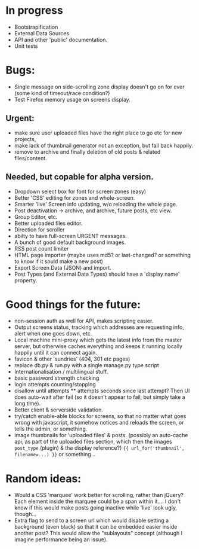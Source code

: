 # In progress

- Bootstrapification
- External Data Sources
- API and other 'public' documentation.
- Unit tests

# Bugs:

- Single message on side-scrolling zone display doesn't go on for ever (some kind of timeout/race condition?)
- Test Firefox memory usage on screens display.

## Urgent:

- make sure user uploaded files have the right place to go etc for new projects,
- make lack of thumbnail generator not an exception, but fall back happily.
- remove to archive and finally deletion of old posts & related files/content.

## Needed, but copable for alpha version.

- Dropdown select box for font for screen zones (easy)
- Better 'CSS' editing for zones and whole-screen.
- Smarter 'live' Screen info updating, w/o reloading the whole page.
- Post deactivation -> archive, and archive, future posts, etc view.
- Group Editor, etc.
- Better uploaded files editor.
- Direction for scroller
- abilty to have full-screen URGENT messages.
- A bunch of good default background images.
- RSS post count limiter
- HTML page importer (maybe uses md5? or last-changed? or something to know if it sould make a new post)
- Export Screen Data (JSON) and import.
- Post Types (and External Data Types) should have a 'display name' property.

# Good things for the future:

- non-session auth as well for API, makes scripting easier.
- Output screens status, tracking which addresses are requesting info, alert when one goes down, etc.
- Local machine mini-proxy which gets the latest info from the master server, but otherwise caches everything
  and keeps it running locally happily until it can connect again.
- favicon & other 'sundries' (404, 301 etc pages)
- replace db.py & run.py with a single manage.py type script
- Internationalisation / multilingual stuff.
- basic password strength checking
- login attempts counting/stopping
- disallow until attempts \*\* attempts seconds since last attempt?  Then UI does auto-wait after fail (so it doesn't appear to fail, but simply take a long time).
- Better client & serverside validation.
- try/catch enable-able blocks for screens, so that no matter what goes wrong
  with javascript, it somehow notices and reloads the screen, or tells the
  admin, or something.
- image thumbnails for 'uploaded files' & posts.
  (possibly an auto-cache api, as part of the uploaded files section, which
  then the images `post_type` (plugin) & the display reference?)
  `{{ url_for('thumbnail', filename=...) }}` or something...

# Random ideas:

- Would a CSS 'marquee' work better for scrolling, rather than jQuery?  Each
  element inside the marquee could be a span within it....
  I don't know if this would make posts going inactive while 'live' look ugly,
  though...
- Extra flag to send to a screen url which would disable setting a background
  (even black) so that it can be embedded easier inside another post?  This would
  allow the "sublayouts" concept (although I imagine performance being an issue).
